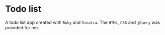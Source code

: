 # Todo list
A todo list app created with `Ruby` and `Sinatra`. The `HTML`, `CSS` and `jQuery` was provided for me.

